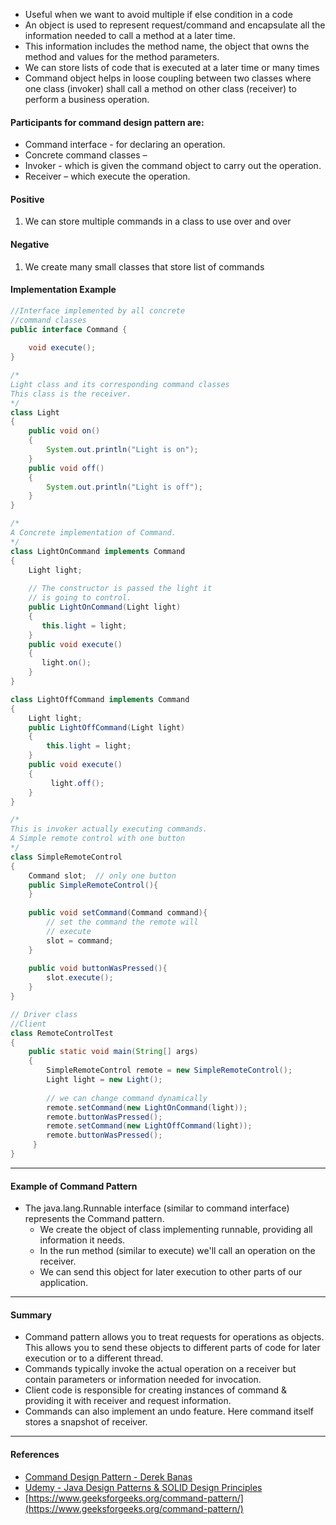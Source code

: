 * Useful when we want to avoid multiple if else condition in a code
* An object is used to represent request/command and encapsulate all the information needed to call a method at a later time. 
* This information includes the method name, the object that owns the method and values for the method parameters.
* We can store lists of code that is executed at a later time or many times
* Command object helps in loose coupling between two classes where one class (invoker) shall call a method on other class (receiver) to perform a business operation.


#### Participants for command design pattern are:
  * Command interface - for declaring an operation.
  * Concrete command classes –
  * Invoker -   which is given the command object to carry out the operation.
  * Receiver – which execute the operation.


#### Positive
  1. We can store multiple commands in a class to use over and over

#### Negative
  1. We create many small classes that store list of commands


#### Implementation Example

```java
//Interface implemented by all concrete
//command classes
public interface Command {
	
	void execute();
}

/*
Light class and its corresponding command classes
This class is the receiver.
*/
class Light
{
    public void on()
    {
        System.out.println("Light is on");
    }
    public void off()
    {
        System.out.println("Light is off");
    }
}

/*
A Concrete implementation of Command.
*/
class LightOnCommand implements Command
{
    Light light;
 
    // The constructor is passed the light it
    // is going to control.
    public LightOnCommand(Light light)
    {
       this.light = light;
    }
    public void execute()
    {
       light.on();
    }
}

class LightOffCommand implements Command
{
    Light light;
    public LightOffCommand(Light light)
    {
        this.light = light;
    }
    public void execute()
    {
         light.off();
    }
}

/*
This is invoker actually executing commands.
A Simple remote control with one button
*/
class SimpleRemoteControl
{
    Command slot;  // only one button
    public SimpleRemoteControl(){
    }
 
    public void setCommand(Command command){
        // set the command the remote will
        // execute
        slot = command;
    }
 
    public void buttonWasPressed(){
        slot.execute();
    }
}

// Driver class
//Client
class RemoteControlTest
{
    public static void main(String[] args)
    {
        SimpleRemoteControl remote = new SimpleRemoteControl();
        Light light = new Light();
 
        // we can change command dynamically
        remote.setCommand(new LightOnCommand(light));
        remote.buttonWasPressed();
        remote.setCommand(new LightOffCommand(light));
        remote.buttonWasPressed();
     }
}
```
- - - -

#### Example of Command Pattern

* The java.lang.Runnable interface (similar to command interface) represents the Command pattern. 
  * We create the object of class implementing runnable, providing all information it needs. 
  * In the run method (similar to execute) we'll call an operation on the receiver. 
  * We can send this object for later execution to other parts of our application.

- - - -

#### Summary

* Command pattern allows you to treat requests for operations as objects. This allows you to send these objects to different parts of code for later execution or to a different thread. 
* Commands typically invoke the actual operation on a receiver but contain parameters or information needed for invocation. 
* Client code is responsible for creating instances of command & providing it with receiver and request information. 
* Commands can also implement an undo feature. Here command itself stores a snapshot of receiver. 

- - - -

#### References
* [Command Design Pattern - Derek Banas](https://www.youtube.com/watch?v=7Pj5kAhVBlg)
* [Udemy - Java Design Patterns & SOLID Design Principles](https://www.udemy.com/course/design-patterns-in-java-concepts-hands-on-projects/)
* [https://www.geeksforgeeks.org/command-pattern/](https://www.geeksforgeeks.org/command-pattern/)
